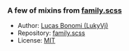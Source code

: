 ### A few of mixins from [family.scss](https://github.com/LukyVj/family.scss)

- Author: [Lucas Bonomi (LukyVj)](https://github.com/LukyVj)
- Repository: [family.scss](https://github.com/LukyVj/family.scss)
- License: [MIT](https://github.com/LukyVj/family.scss/blob/master/LICENSE)

